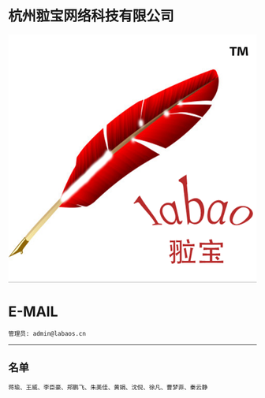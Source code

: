 杭州翋宝网络科技有限公司
======

![image](docs/image/labaoslogo.png)

E-MAIL
======

```bash
管理员: admin@labaos.cn

```

---

名单
---

```bash
蒋瑜、王威、李臣豪、郑鹏飞、朱美佳、黄娟、沈倪、徐凡、曹梦菲、秦云静
```

